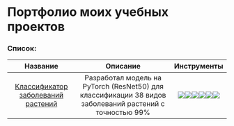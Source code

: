 # Портфолио моих учебных проектов 

###  Список:
| Название | Описание | Инструменты |
| :--------: | :-------: | :-------: |
|[Классификатор заболеваний растений](https://github.com/DEsterossa/Data-Science-/tree/main/SoloProjects/AgroVision%20AI) |Разработал модель на PyTorch (ResNet50) для классификации 38 видов заболеваний растений с точностью 99%|<img src="https://img.shields.io/badge/PyTorch-black?style=flat-square&logo=pytorch&logoColor=orange"/><img src="https://img.shields.io/badge/Pandas-black?style=flat-square&logo=pandas&logoColor=orange"/><img src="https://img.shields.io/badge/NumPy-black?style=flat-square&logo=numpy&logoColor=blue"/><img src="https://img.shields.io/badge/Matplotlib-black?style=flat-square&logo=matplotlib&logoColor=white"/><img src="https://img.shields.io/badge/Flask-black?style=flat-square&logo=flask&logoColor=white"/><img src="https://img.shields.io/badge/Docker-black?style=flat-square&logo=docker&logoColor=blue"/>|